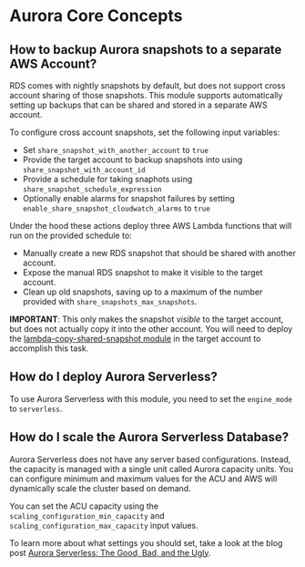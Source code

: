 # Aurora Core Concepts

## How to backup Aurora snapshots to a separate AWS Account?

RDS comes with nightly snapshots by default, but does not support cross account sharing of those snapshots. This module
supports automatically setting up backups that can be shared and stored in a separate AWS account.

To configure cross account snapshots, set the following input variables:

- Set `share_snapshot_with_another_account` to `true`
- Provide the target account to backup snapshots into using `share_snapshot_with_account_id`
- Provide a schedule for taking snaphots using `share_snapshot_schedule_expression`
- Optionally enable alarms for snapshot failures by setting `enable_share_snapshot_cloudwatch_alarms` to `true`

Under the hood these actions deploy three AWS Lambda functions that will run on the provided schedule to:

- Manually create a new RDS snapshot that should be shared with another account.
- Expose the manual RDS snapshot to make it visible to the target account.
- Clean up old snapshots, saving up to a maximum of the number provided with `share_snapshots_max_snapshots`.

**IMPORTANT**: This only makes the snapshot _visible_ to the target account, but does not actually copy it into the
other account. You will need to deploy the [lambda-copy-shared-snapshot module](../lambda-copy-shared-snapshot) in the
target account to accomplish this task.


## How do I deploy Aurora Serverless?

To use Aurora Serverless with this module, you need to set the `engine_mode` to `serverless`.


## How do I scale the Aurora Serverless Database?

Aurora Serverless does not have any server based configurations. Instead, the capacity is managed with a single unit
called Aurora capacity units. You can configure minimum and maximum values for the ACU and AWS will dynamically scale
the cluster based on demand.

You can set the ACU capacity using the `scaling_configuration_min_capacity` and `scaling_configuration_max_capacity`
input values.

To learn more about what settings you should set, take a look at the blog post [Aurora Serverless: The Good, Bad, and
the Ugly](https://www.jeremydaly.com/aurora-serverless-the-good-the-bad-and-the-scalable/).
